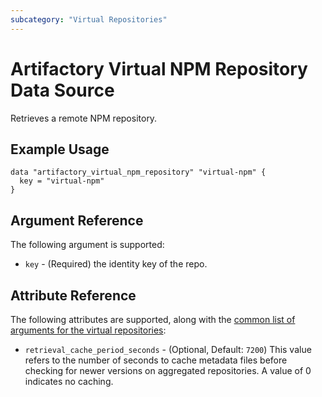 ```yaml
---
subcategory: "Virtual Repositories"
---
```

# Artifactory Virtual NPM Repository Data Source

Retrieves a remote NPM repository.

## Example Usage

```hcl
data "artifactory_virtual_npm_repository" "virtual-npm" {
  key = "virtual-npm"
}
```

## Argument Reference

The following argument is supported:

* `key` - (Required) the identity key of the repo.

## Attribute Reference

The following attributes are supported, along with the [common list of arguments for the virtual repositories](../resources/virtual.md):

* `retrieval_cache_period_seconds` - (Optional, Default: `7200`) This value refers to the number of seconds to cache metadata files before checking for newer versions on aggregated repositories. A value of 0 indicates no caching.
